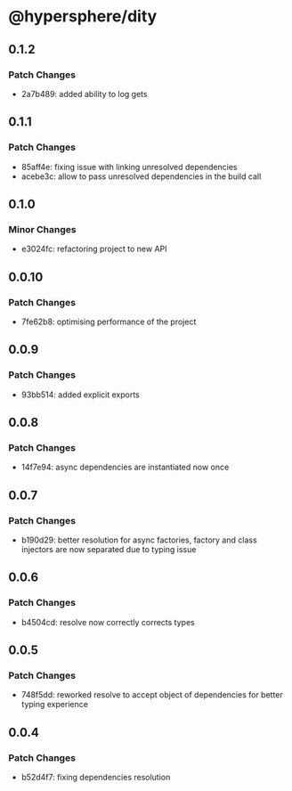 # @hypersphere/dity

## 0.1.2

### Patch Changes

- 2a7b489: added ability to log gets

## 0.1.1

### Patch Changes

- 85aff4e: fixing issue with linking unresolved dependencies
- acebe3c: allow to pass unresolved dependencies in the build call

## 0.1.0

### Minor Changes

- e3024fc: refactoring project to new API

## 0.0.10

### Patch Changes

- 7fe62b8: optimising performance of the project

## 0.0.9

### Patch Changes

- 93bb514: added explicit exports

## 0.0.8

### Patch Changes

- 14f7e94: async dependencies are instantiated now once

## 0.0.7

### Patch Changes

- b190d29: better resolution for async factories, factory and class injectors are now separated due to typing issue

## 0.0.6

### Patch Changes

- b4504cd: resolve now correctly corrects types

## 0.0.5

### Patch Changes

- 748f5dd: reworked resolve to accept object of dependencies for better typing experience

## 0.0.4

### Patch Changes

- b52d4f7: fixing dependencies resolution
